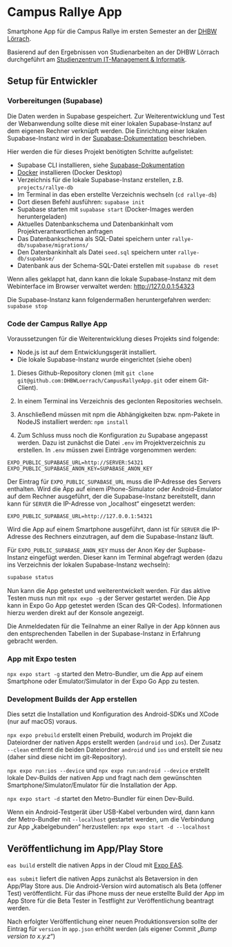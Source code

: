 # Campus Rallye App

Smartphone App für die Campus Rallye im ersten Semester an der [DHBW Lörrach](https://dhbw-loerrach.de).

Basierend auf den Ergebnissen von Studienarbeiten an der DHBW Lörrach durchgeführt
am [Studienzentrum IT-Management & Informatik](https://dhbw-loerrach.de/szi).

## Setup für Entwickler

### Vorbereitungen (Supabase)

Die Daten werden in Supabase gespeichert. Zur Weiterentwicklung und
Test der Webanwendung sollte diese mit einer lokalen Supabase-Instanz
auf dem eigenen Rechner verknüpft werden. Die Einrichtung einer lokalen
Supabase-Instanz wird in der
[Supabase-Dokumentation](https://supabase.com/docs/guides/local-development/cli/getting-started) beschrieben.

Hier werden die für dieses Projekt benötigten Schritte aufgelistet:

- Supabase CLI installieren, siehe [Supabase-Dokumentation](https://supabase.com/docs/guides/local-development/cli/getting-started)
- [Docker](https://www.docker.com) installieren (Docker Desktop)
- Verzeichnis für die lokale Supabase-Instanz erstellen, z.B. `projects/rallye-db`
- Im Terminal in das eben erstellte Verzeichnis wechseln (`cd rallye-db`)
- Dort diesen Befehl ausführen: `supabase init`
- Supabase starten mit `supabase start` (Docker-Images werden heruntergeladen)
- Aktuelles Datenbankschema und Datenbankinhalt vom Projektverantwortlichen anfragen
- Das Datenbankschema als SQL-Datei speichern unter `rallye-db/supabase/migrations/`
- Den Datenbankinhalt als Datei `seed.sql` speichern unter `rallye-db/supabase/`
- Datenbank aus der Schema-SQL-Datei erstellen mit `supabase db reset`

Wenn alles geklappt hat, dann kann die lokale Supabase-Instanz mit dem Webinterface im Browser verwaltet werden: http://127.0.0.1:54323

Die Supabase-Instanz kann folgendermaßen heruntergefahren werden: `supabase stop`

### Code der Campus Rallye App

Voraussetzungen für die Weiterentwicklung dieses Projekts sind folgende:

- Node.js ist auf dem Entwicklungsgerät installiert.
- Die lokale Supabase-Instanz wurde eingerichtet (siehe oben)

1. Dieses Github-Repository clonen (mit `git clone git@github.com:DHBWLoerrach/CampusRallyeApp.git` oder einem Git-Client).

1. In einem Terminal ins Verzeichnis des geclonten Repositories wechseln.

1. Anschließend müssen mit npm die Abhängigkeiten bzw. npm-Pakete in NodeJS installiert werden:
   `npm install`

1. Zum Schluss muss noch die Konfiguration zu Supabase angepasst werden. Dazu ist zunächst die Datei `.env` im Projektverzeichnis zu erstellen. In `.env` müssen zwei Einträge vorgenommen werden:

```
EXPO_PUBLIC_SUPABASE_URL=http://SERVER:54321
EXPO_PUBLIC_SUPABASE_ANON_KEY=SUPABASE_ANON_KEY
```

Der Eintrag für `EXPO_PUBLIC_SUPABASE_URL` muss die IP-Adresse
des Servers enthalten. Wird die App auf einem iPhone-Simulator oder
Android-Emulator auf dem Rechner ausgeführt, der die Supabase-Instanz
bereitstellt, dann kann für `SERVER` die IP-Adresse von „localhost“
eingesetzt werden:

```
EXPO_PUBLIC_SUPABASE_URL=http://127.0.0.1:54321
```

Wird die App auf einem Smartphone ausgeführt, dann ist für
`SERVER` die IP-Adresse des Rechners einzutragen, auf dem
die Supabase-Instanz läuft.

Für `EXPO_PUBLIC_SUPABASE_ANON_KEY` muss der Anon Key der
Supbase-Instanz eingefügt werden. Dieser kann im Terminal
abgefragt werden (dazu ins Verzeichnis der lokalen
Supabase-Instanz wechseln):

```sh
supabase status
```

Nun kann die App getestet und weiterentwickelt werden. Für das aktive Testen muss nun mit `npx expo -g` der Server gestartet werden. Die App kann in Expo Go App getestet werden (Scan des QR-Codes). Informationen hierzu werden direkt auf der Konsole angezeigt.

Die Anmeldedaten für die Teilnahme an einer Rallye in der App können aus den
entsprechenden Tabellen in der Supabase-Instanz in Erfahrung gebracht werden.

### App mit Expo testen

`npx expo start -g` started den Metro-Bundler, um die App auf einem Smartphone oder Emulator/Simulator in der Expo Go App zu testen.

### Development Builds der App erstellen

Dies setzt die Installation und Konfiguration des Android-SDKs und XCode (nur auf macOS) voraus.

`npx expo prebuild` erstellt einen Prebuild, wodurch im Projekt die Dateiordner der nativen Apps erstellt werden (`android` und `ios`). Der Zusatz `--clean` entfernt die beiden Dateiordner `android` und `ios` und erstellt sie neu (daher sind diese nicht im git-Repository).

`npx expo run:ios --device` und `npx expo run:android --device` erstellt lokale Dev-Builds der nativen App und fragt nach dem gewünschten Smartphone/Simulator/Emulator für die Installation der App.

`npx expo start -d` startet den Metro-Bundler für einen Dev-Build.

Wenn ein Android-Testgerät über USB-Kabel verbunden wird, dann kann der Metro-Bundler mit `--localhost` gestartet werden, um die Verbindung zur App „kabelgebunden“ herzustellen: `npx expo start -d --localhost`

## Veröffentlichung im App/Play Store

`eas build` erstellt die nativen Apps in der Cloud mit [Expo EAS](https://expo.dev/eas).

`eas submit` liefert die nativen Apps zunächst als Betaversion in den App/Play Store aus. Die Android-Version wird automatisch als Beta (offener Test) veröffentlicht. Für das iPhone muss der neue erstellte Build der App im App Store für die Beta Tester in Testflight zur Veröffentlichung beantragt werden.

Nach erfolgter Veröffentlichung einer neuen Produktionsversion sollte der Eintrag für `version` in `app.json` erhöht werden (als eigener Commit „_Bump version to x.y.z_“)
